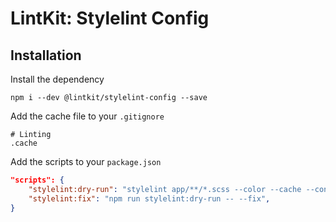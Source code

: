 # LintKit: Stylelint Config

## Installation

Install the dependency

```
npm i --dev @lintkit/stylelint-config --save
```

Add the cache file to your `.gitignore`

```
# Linting
.cache
```

Add the scripts to your `package.json`

```json
"scripts": {
    "stylelint:dry-run": "stylelint app/**/*.scss --color --cache --config node_modules/@lintkit/stylelint-config/stylelint.config.mjs --ignore-path node_modules/@lintkit/stylelint-config/.stylelintignore --cache-location .cache/ --cache-strategy content",
    "stylelint:fix": "npm run stylelint:dry-run -- --fix",
}
```
